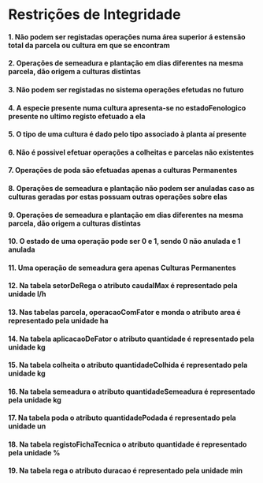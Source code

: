 # Restrições de Integridade

#### 1. Não podem ser registadas operações numa área superior á estensão total da parcela ou cultura em que se encontram
#### 2. Operações de semeadura e plantação em dias diferentes na mesma parcela, dão origem a culturas distintas
#### 3. Não podem ser registadas no sistema operações efetudas no futuro
#### 4. A especie presente numa cultura apresenta-se no estadoFenologico presente no ultimo registo efetuado a ela
#### 5. O tipo de uma cultura é dado pelo tipo associado à planta aí presente
#### 6. Não é possivel efetuar operações a colheitas e parcelas não existentes
#### 7. Operações de poda são efetuadas apenas a culturas Permanentes
#### 8. Operações de semeadura e plantação não podem ser anuladas caso as culturas geradas por estas possuam outras operações sobre elas
#### 9. Operações de semeadura e plantação em dias diferentes na mesma parcela, dão origem a culturas distintas
#### 10. O estado de uma operação pode ser 0 e 1, sendo 0 não anulada e 1 anulada
#### 11. Uma operação de semeadura gera apenas Culturas Permanentes
#### 12. Na tabela setorDeRega o atributo caudalMax é representado pela unidade l/h
#### 13. Nas tabelas parcela, operacaoComFator e monda o atributo area é representado pela unidade ha
#### 14. Na tabela aplicacaoDeFator o atributo quantidade é representado pela unidade kg
#### 15. Na tabela colheita o atributo quantidadeColhida é representado pela unidade kg
#### 16. Na tabela semeadura o atributo quantidadeSemeadura é representado pela unidade kg
#### 17. Na tabela poda o atributo quantidadePodada é representado pela unidade un
#### 18. Na tabela registoFichaTecnica o atributo quantidade é representado pela unidade %
#### 19. Na tabela rega o atributo duracao é representado pela unidade min





